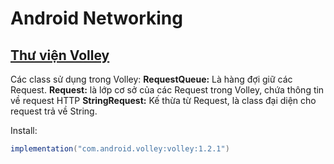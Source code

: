 # Android Networking

## [Thư viện Volley](https://google.github.io/volley/)

Các class sử dụng trong Volley:
**RequestQueue:** Là hàng đợi giữ các Request.
**Request:** là lớp cơ sở của các Request trong Volley, chứa thông
tin về request HTTP
**StringRequest:** Kế thừa từ Request, là class đại diện cho
request trả về String.


Install:
```java
implementation("com.android.volley:volley:1.2.1")
```
## []()
